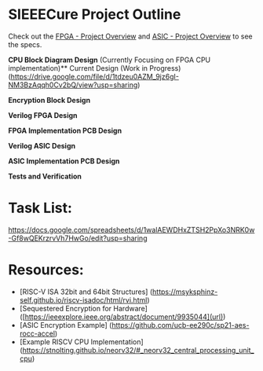 # SIEEECure Project Outline
Check out the [FPGA - Project Overview](https://inst.eecs.berkeley.edu/~eecs151/fa25/static/fpga/project) and [ASIC - Project Overview](https://inst.eecs.berkeley.edu/~eecs151/fa25/static/asic/project/) to see the specs.

**CPU Block Diagram Design** (Currently Focusing on FPGA CPU implementation)**
Current Design (Work in Progress) (https://drive.google.com/file/d/1tdzeu0AZM_9jz6gI-NM3BzAqqh0Cv2bQ/view?usp=sharing)

**Encryption Block Design**

**Verilog FPGA Design**

**FPGA Implementation PCB Design**

**Verilog ASIC Design**

**ASIC Implementation PCB Design**

**Tests and Verification**

# Task List:
https://docs.google.com/spreadsheets/d/1walAEWDHxZTSH2PpXo3NRK0w-Gf8wQEKrzrvVh7HwGo/edit?usp=sharing

# Resources:
- [RISC-V ISA 32bit and 64bit Structures] (https://msyksphinz-self.github.io/riscv-isadoc/html/rvi.html)
- [Sequestered Encryption for Hardware] ([https://ieeexplore.ieee.org/abstract/document/9935044](url))
- [ASIC Encryption Example] (https://github.com/ucb-ee290c/sp21-aes-rocc-accel)
- [Example RISCV CPU Implementation] (https://stnolting.github.io/neorv32/#_neorv32_central_processing_unit_cpu)
